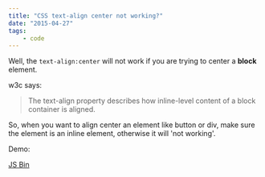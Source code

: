 ```yaml
---
title: "CSS text-align center not working?"
date: "2015-04-27"
tags:
    - code
---
```


Well, the `text-align:center` will not work if you are trying to
center a **block** element.

w3c says:

> The text-align property describes how inline-level content of a block container is aligned.

So, when you want to align center an element like button or div, make sure the
element is an inline element, otherwise it will 'not working'.

Demo:

<a class="jsbin-embed" href="http://jsbin.com/duwayagina/1/embed?html,css,output">JS Bin</a><script src="http://static.jsbin.com/js/embed.js"></script>
